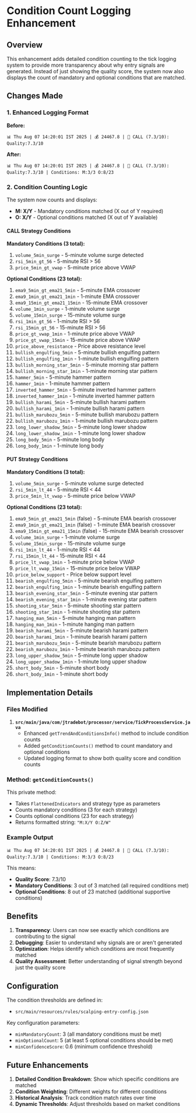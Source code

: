 # Condition Count Logging Enhancement

## Overview

This enhancement adds detailed condition counting to the tick logging system to provide more transparency about why entry signals are generated. Instead of just showing the quality score, the system now also displays the count of mandatory and optional conditions that are matched.

## Changes Made

### 1. Enhanced Logging Format

**Before:**
```
📊 Thu Aug 07 14:20:01 IST 2025 | 💰 24467.8 | 🎯 CALL (7.3/10): Quality:7.3/10
```

**After:**
```
📊 Thu Aug 07 14:20:01 IST 2025 | 💰 24467.8 | 🎯 CALL (7.3/10): Quality:7.3/10 | Conditions: M:3/3 O:8/23
```

### 2. Condition Counting Logic

The system now counts and displays:
- **M: X/Y** - Mandatory conditions matched (X out of Y required)
- **O: X/Y** - Optional conditions matched (X out of Y available)

#### CALL Strategy Conditions

**Mandatory Conditions (3 total):**
1. `volume_5min_surge` - 5-minute volume surge detected
2. `rsi_5min_gt_56` - 5-minute RSI > 56
3. `price_5min_gt_vwap` - 5-minute price above VWAP

**Optional Conditions (23 total):**
1. `ema9_5min_gt_ema21_5min` - 5-minute EMA crossover
2. `ema9_1min_gt_ema21_1min` - 1-minute EMA crossover
3. `ema9_15min_gt_ema21_15min` - 15-minute EMA crossover
4. `volume_1min_surge` - 1-minute volume surge
5. `volume_15min_surge` - 15-minute volume surge
6. `rsi_1min_gt_56` - 1-minute RSI > 56
7. `rsi_15min_gt_56` - 15-minute RSI > 56
8. `price_gt_vwap_1min` - 1-minute price above VWAP
9. `price_gt_vwap_15min` - 15-minute price above VWAP
10. `price_above_resistance` - Price above resistance level
11. `bullish_engulfing_5min` - 5-minute bullish engulfing pattern
12. `bullish_engulfing_1min` - 1-minute bullish engulfing pattern
13. `bullish_morning_star_5min` - 5-minute morning star pattern
14. `bullish_morning_star_1min` - 1-minute morning star pattern
15. `hammer_5min` - 5-minute hammer pattern
16. `hammer_1min` - 1-minute hammer pattern
17. `inverted_hammer_5min` - 5-minute inverted hammer pattern
18. `inverted_hammer_1min` - 1-minute inverted hammer pattern
19. `bullish_harami_5min` - 5-minute bullish harami pattern
20. `bullish_harami_1min` - 1-minute bullish harami pattern
21. `bullish_marubozu_5min` - 5-minute bullish marubozu pattern
22. `bullish_marubozu_1min` - 1-minute bullish marubozu pattern
23. `long_lower_shadow_5min` - 5-minute long lower shadow
24. `long_lower_shadow_1min` - 1-minute long lower shadow
25. `long_body_5min` - 5-minute long body
26. `long_body_1min` - 1-minute long body

#### PUT Strategy Conditions

**Mandatory Conditions (3 total):**
1. `volume_5min_surge` - 5-minute volume surge detected
2. `rsi_5min_lt_44` - 5-minute RSI < 44
3. `price_5min_lt_vwap` - 5-minute price below VWAP

**Optional Conditions (23 total):**
1. `ema9_5min_gt_ema21_5min` (false) - 5-minute EMA bearish crossover
2. `ema9_1min_gt_ema21_1min` (false) - 1-minute EMA bearish crossover
3. `ema9_15min_gt_ema21_15min` (false) - 15-minute EMA bearish crossover
4. `volume_1min_surge` - 1-minute volume surge
5. `volume_15min_surge` - 15-minute volume surge
6. `rsi_1min_lt_44` - 1-minute RSI < 44
7. `rsi_15min_lt_44` - 15-minute RSI < 44
8. `price_lt_vwap_1min` - 1-minute price below VWAP
9. `price_lt_vwap_15min` - 15-minute price below VWAP
10. `price_below_support` - Price below support level
11. `bearish_engulfing_5min` - 5-minute bearish engulfing pattern
12. `bearish_engulfing_1min` - 1-minute bearish engulfing pattern
13. `bearish_evening_star_5min` - 5-minute evening star pattern
14. `bearish_evening_star_1min` - 1-minute evening star pattern
15. `shooting_star_5min` - 5-minute shooting star pattern
16. `shooting_star_1min` - 1-minute shooting star pattern
17. `hanging_man_5min` - 5-minute hanging man pattern
18. `hanging_man_1min` - 1-minute hanging man pattern
19. `bearish_harami_5min` - 5-minute bearish harami pattern
20. `bearish_harami_1min` - 1-minute bearish harami pattern
21. `bearish_marubozu_5min` - 5-minute bearish marubozu pattern
22. `bearish_marubozu_1min` - 1-minute bearish marubozu pattern
23. `long_upper_shadow_5min` - 5-minute long upper shadow
24. `long_upper_shadow_1min` - 1-minute long upper shadow
25. `short_body_5min` - 5-minute short body
26. `short_body_1min` - 1-minute short body

## Implementation Details

### Files Modified

1. **`src/main/java/com/jtradebot/processor/service/TickProcessService.java`**
   - Enhanced `getTrendAndConditionsInfo()` method to include condition counts
   - Added `getConditionCounts()` method to count mandatory and optional conditions
   - Updated logging format to show both quality score and condition counts

### Method: `getConditionCounts()`

This private method:
- Takes `FlattenedIndicators` and strategy type as parameters
- Counts mandatory conditions (3 for each strategy)
- Counts optional conditions (23 for each strategy)
- Returns formatted string: `"M:X/Y O:Z/W"`

### Example Output

```
📊 Thu Aug 07 14:20:01 IST 2025 | 💰 24467.8 | 🎯 CALL (7.3/10): Quality:7.3/10 | Conditions: M:3/3 O:8/23
```

This means:
- **Quality Score**: 7.3/10
- **Mandatory Conditions**: 3 out of 3 matched (all required conditions met)
- **Optional Conditions**: 8 out of 23 matched (additional supportive conditions)

## Benefits

1. **Transparency**: Users can now see exactly which conditions are contributing to the signal
2. **Debugging**: Easier to understand why signals are or aren't generated
3. **Optimization**: Helps identify which conditions are most frequently matched
4. **Quality Assessment**: Better understanding of signal strength beyond just the quality score

## Configuration

The condition thresholds are defined in:
- `src/main/resources/rules/scalping-entry-config.json`

Key configuration parameters:
- `minMandatoryCount`: 3 (all mandatory conditions must be met)
- `minOptionalCount`: 5 (at least 5 optional conditions should be met)
- `minConfidenceScore`: 0.6 (minimum confidence threshold)

## Future Enhancements

1. **Detailed Condition Breakdown**: Show which specific conditions are matched
2. **Condition Weighting**: Different weights for different conditions
3. **Historical Analysis**: Track condition match rates over time
4. **Dynamic Thresholds**: Adjust thresholds based on market conditions
